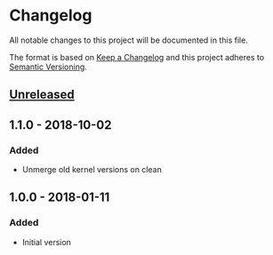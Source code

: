 # Changelog
All notable changes to this project will be documented in this file.

The format is based on [Keep a Changelog](http://keepachangelog.com/en/1.0.0/)
and this project adheres to [Semantic Versioning](http://semver.org/spec/v2.0.0.html).

## [Unreleased]

## 1.1.0 - 2018-10-02
### Added
- Unmerge old kernel versions on clean

## 1.0.0 - 2018-01-11
### Added
- Initial version


[Unreleased]: https://github.com/particleflux/k3rn3l/compare/1.0.0...HEAD
